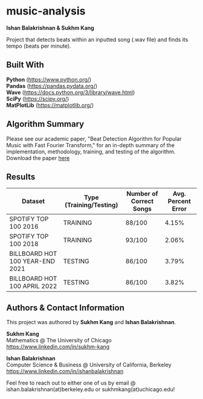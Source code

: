 # music-analysis

**Ishan Balakrishnan & Sukhm Kang**

Project that detects beats within an inputted song (.wav file) and finds its tempo (beats per minute).

## Built With

**Python** (https://www.python.org/) \
**Pandas** (https://pandas.pydata.org/) \
**Wave** (https://docs.python.org/3/library/wave.html) \
**SciPy** (https://scipy.org/) \
**MatPlotLib** (https://matplotlib.org/)

## Algorithm Summary

Please see our academic paper, "Beat Detection Algorithm for Popular Music with Fast Fourier Transform," for an in-depth summary of the implementation, methodology, training, and testing of the algorithm. Download the paper [here](https://github.com/SukhmKang/music-analysis/raw/main/Paper%20Beat%20Detection.pdf)

## Results

| Dataset | Type (Training/Testing) | Number of Correct Songs | Avg. Percent Error |
| --- | --- | --- | --- |
| SPOTIFY TOP 100 2016 | TRAINING | 88/100 | 4.15% |
| SPOTIFY TOP 100 2018 | TRAINING | 93/100 | 2.06% |
| BILLBOARD HOT 100 YEAR-END 2021 | TESTING | 86/100 | 3.79% |
| BILLBOARD HOT 100 APRIL 2022 | TESTING | 86/100 | 3.82% |

## Authors & Contact Information

This project was authored by **Sukhm Kang** and **Ishan Balakrishnan**.

**Sukhm Kang**\
Mathematics @ The University of Chicago\
https://www.linkedin.com/in/sukhm-kang


**Ishan Balakrishnan**\
Computer Science & Business @ University of California, Berkeley\
https://www.linkedin.com/in/ishanbalakrishnan

Feel free to reach out to either one of us by email @ ishan.balakrishnan(at)berkeley.edu or sukhmkang(at)uchicago.edu! 
